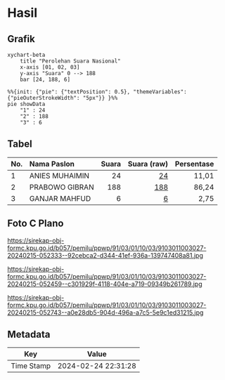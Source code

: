 # Hasil

## Grafik

```mermaid
xychart-beta
    title "Perolehan Suara Nasional"
    x-axis [01, 02, 03]
    y-axis "Suara" 0 --> 188
    bar [24, 188, 6]
```

```mermaid
%%{init: {"pie": {"textPosition": 0.5}, "themeVariables": {"pieOuterStrokeWidth": "5px"}} }%%
pie showData
    "1" : 24
    "2" : 188
    "3" : 6
```

## Tabel

| No. | Nama Paslon    | Suara | Suara (raw) | Persentase |
|:--- |:-------------- | -----:| -----------:| ----------:|
| 1   | ANIES MUHAIMIN | 24    | [24][p-1]   | 11,01      |
| 2   | PRABOWO GIBRAN | 188   | [188][p-2]  | 86,24      |
| 3   | GANJAR MAHFUD  | 6     | [6][p-3]    | 2,75       |


[p-1]: https://github.com/gigit-pemilu/pemilu-2024/blob/main/pilpres/hitung-suara/sub/91-papua/sub/03-jayapura/sub/01-sentani/sub/1003-hinekombe/sub/027-tps/sub/paslon-1.txt
[p-2]: https://github.com/gigit-pemilu/pemilu-2024/blob/main/pilpres/hitung-suara/sub/91-papua/sub/03-jayapura/sub/01-sentani/sub/1003-hinekombe/sub/027-tps/sub/paslon-2.txt
[p-3]: https://github.com/gigit-pemilu/pemilu-2024/blob/main/pilpres/hitung-suara/sub/91-papua/sub/03-jayapura/sub/01-sentani/sub/1003-hinekombe/sub/027-tps/sub/paslon-3.txt

## Foto C Plano

https://sirekap-obj-formc.kpu.go.id/b057/pemilu/ppwp/91/03/01/10/03/9103011003027-20240215-052333--92cebca2-d344-41ef-936a-139747408a81.jpg

https://sirekap-obj-formc.kpu.go.id/b057/pemilu/ppwp/91/03/01/10/03/9103011003027-20240215-052459--c301929f-4118-404e-a719-09349b261789.jpg

https://sirekap-obj-formc.kpu.go.id/b057/pemilu/ppwp/91/03/01/10/03/9103011003027-20240215-052743--a0e28db5-904d-496a-a7c5-5e9c1ed31215.jpg


## Metadata

| Key        | Value               |
| ---------- | ------------------- |
| Time Stamp | 2024-02-24 22:31:28 |



